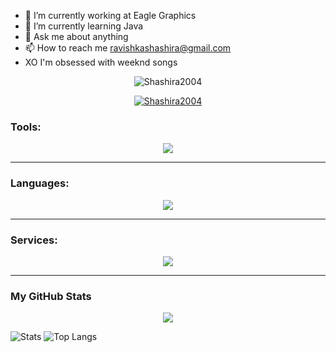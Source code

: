 - 🔭 I’m currently working at Eagle Graphics
- 🌱 I’m currently learning Java
- 💬 Ask me about anything
- 📫 How to reach me ravishkashashira@gmail.com
- XO I'm obsessed with weeknd songs

<p align="center">
<p align="center"> <img src="https://komarev.com/ghpvc/?username=sandarutharunethShashira2004&label=Profile%20views&color=0e75b6&style=flat" alt="Shashira2004" /> </p>

<p align="center"> <a href="https://github.com/ryo-ma/github-profile-trophy"><img src="https://github-profile-trophy.vercel.app/?username=Shashira2004" alt="Shashira2004" /></a> </p>

<h3 align="left">Tools:</h3>

<p align="center">
  <a href="https://skillicons.dev">
    <img src="https://skillicons.dev/icons?i=androidstudio,arduino,blender,git,bootstrap,codepen,idea,ai,md,ps,powershell,unreal,vscode" />
  </a>
</p>

---

<h3 align="left">Languages:</h3>

<p align="center">
  <a href="https://skillicons.dev">
    <img src="https://skillicons.dev/icons?i=c,cs,cpp,html,css,js,java,mongodb,mysql,php" />
  </a>
</p>

---

<h3 align="left">Services:</h3>

<p align="center">
  <a href="https://skillicons.dev">
    <img src="https://skillicons.dev/icons?i=discord,github,netlify,instagram,linkedin" />
  </a>
</p>

---

### My GitHub Stats

<p align="center">
<a href="http://www.github.com/Shashira2004"><img src="https://github-readme-streak-stats.herokuapp.com/?user=Shashira2004&stroke=a855f7&background=000000&ring=ec4899&fire=ec4899&currStreakNum=a855f7&currStreakLabel=ec4899&sideNums=a855f7&sideLabels=a855f7&dates=a855f7&hide_border=true" /></a></a></p>

![Stats](https://github-readme-stats-sigma-five.vercel.app//api?username=Shashira2004&show_icons=true&theme=tokyonight)
![Top Langs](https://github-readme-stats.vercel.app//api/top-langs/?username=Shashira2004&layout=compact&langs_count=8&theme=tokyonight)


